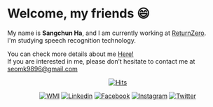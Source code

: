 <!--
<img src="https://capsule-render.vercel.app/api?type=Waving&color=34619C&height=200&section=header&text=Sangchun%20Ha&fontColor=000000&fontSize=60" />
-->
<!--
[![Facebook Badge](https://img.shields.io/badge/facebook-1877f2?style=flat-square&logo=facebook&logoColor=white&link=https://www.facebook.com/zzsza)](https://www.facebook.com/profile.php?id=100005129311669) 
[![Gmail Badge](https://img.shields.io/badge/Gmail-d14836?style=flat-square&logo=Gmail&logoColor=white&link=mailto:seomk9896@gmail.com)](mailto:seomk9896@gmail.com)
[![Linkedin Badge](https://img.shields.io/badge/-LinkedIn-blue?style=flat-square&logo=Linkedin&logoColor=white&link=https://www.linkedin.com/in/seong-yun-byeon-8183a8113/)](https://www.linkedin.com/in/sangchun-ha-346b3b202/)   
-->
      
<!-- ### <div align="center">**Sangchun Ha**</div> -->
<!--#### <div align="center">To be Machine Learning Engineer</div> --> 
     
                                      
                                  
       
# Welcome, my friends :smile:       

My name is **Sangchun Ha**, and I am currently working at [ReturnZero](https://www.rtzr.ai/).  
I'm studying speech recognition technology.  
 
You can check more details about me [Here!](https://github.com/upskyy/upskyy/blob/main/CV.pdf)    
If you are interested in me, please don’t hesitate to contact me at seomk9896@gmail.com

 
  

<div align="center">

[![Hits](https://hits.seeyoufarm.com/api/count/incr/badge.svg?url=https://github.com/hasangchun)](https://hits.seeyoufarm.com)
    
[![WMI](https://img.shields.io/badge/whoami-black?logo=Webflow&logoColor=white)](https://github.com/upskyy/upskyy/blob/main/CV.pdf)
[![Linkedin](https://img.shields.io/badge/linkedin-black?logo=Linkedin&logoColor=white&link=https://www.linkedin.com/in/sangchunha/)](https://www.linkedin.com/in/sangchunha/)
[![Facebook](https://img.shields.io/badge/facebook-black?logo=facebook&logoColor=white&link=https://www.facebook.com/people/%ED%95%98%EC%83%81%EC%B2%9C/100005129311669/)](https://www.facebook.com/profile.php?id=100005129311669)
[![Instagram](https://img.shields.io/badge/instagram-black?logo=instagram&logoColor=white&link=https://www.instagram.com/hasc_97/)](https://www.instagram.com/hasc_97/)
[![Twitter](https://img.shields.io/badge/twitter-black?logo=twitter&logoColor=white&link=https://twitter.com/SangchunHa)](https://twitter.com/SangchunHa)

</div>

<!--
<p align="center">
  <a href="https://sites.google.com/view/upskyy" target="_blank"><img src="./images/web.png" width=35 height=35 alt="web"></a>
  <a href="https://github.com/upskyy" target="_blank"><img src="./images/GitHub.png" width=35 height=35 alt="GitHub Blog"></a>
  <a href="https://www.linkedin.com/in/sangchunha" target="_blank"><img src="./images/LinkedIn.png" width=35 height=35 alt="LinkedIn"></a>
  <a href="mailto:seomk9896@gmail.com" target="_blank"><img src="./images/Gmail.png" width=35 height=35 alt="Mail"></a>
  <a href="https://www.facebook.com/profile.php?id=100005129311669" target="_blank"><img src="./images/facebook.png" width=35 height=35 alt="facebook"></a>
  <a href="https://www.instagram.com/hasc_97/" target="_blank"><img src="./images/Instagram.png" width=35 height=35 alt="Instagram"></a>
<!--   <a href="https://scholar.google.com/citations?user=i0tQk6cAAAAJ&hl=ko&oi=sra" target="_blank"><img src="https://cdn.icon-icons.com/icons2/2108/PNG/128/google_scholar_icon_130918.png" width=35 height=35 alt="Google Scholar"></a> -->
</p>
<!--!-->
<!-- ![Header image](https://media.giphy.com/media/SWoSkN6DxTszqIKEqv/giphy.gif)     -->

<div align="center">
  
<!-- ![Anurag's github stats](https://github-readme-stats.vercel.app/api?username=hasangchun&theme=default&show_icons=true)   -->
</div>  
<!--!-->
 
